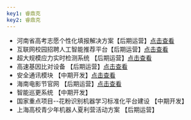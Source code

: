 ```yaml
---
key1: 睿鼎克
key2: 睿鼎克
---
```

- 河南省高考志愿个性化填报解决方案【后期运营】[点击查看](http://www.zhiyuan114.com.cn/)
- 互联网校园招聘人工智能推荐平台【后期运营】[点击查看](http://www.rdtstudio.cn/zh-cn/docs/每日校招.html)
- 超大规模应力实时检测系统 【后期运营】[点击查看](http://www.rdtstudio.cn/zh-cn/docs/每日校招.html)
- 高速基因比对设备 【后期运营】[点击查看](http://www.rdtstudio.cn/zh-cn/docs/基因比对.html)
- 安全通讯模块 【中期开发】[点击查看](http://www.rdtstudio.cn/zh-cn/docs/安全模块.html)
- 海南电影节官网 【后期运营】[点击查看](https://www.hiiff.com.cn/)
- 智能巡更系统 【中期开发】
- 国家重点项目--花粉识别机器学习标准化平台建设 【中期开发】
- 上海高校青少年机器人夏利营活动方案 【后期运营】